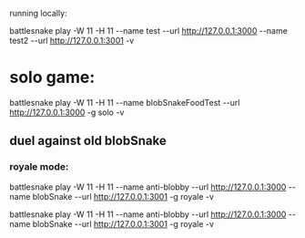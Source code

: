 running locally:

battlesnake play -W 11 -H 11 --name test --url http://127.0.0.1:3000 --name test2 --url http://127.0.0.1:3001 -v


# solo game:

battlesnake play -W 11 -H 11 --name blobSnakeFoodTest --url http://127.0.0.1:3000 -g solo -v

## duel against old blobSnake
### royale mode:

battlesnake play -W 11 -H 11 --name anti-blobby --url http://127.0.0.1:3000 --name blobSnake --url http://127.0.0.1:3001 -g royale -v


battlesnake play -W 11 -H 11 --name anti-blobby --url http://127.0.0.1:3000 --name blobSnake --url http://127.0.0.1:3001 -g royale -v